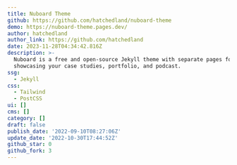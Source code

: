 ```yaml
---
title: Nuboard Theme
github: https://github.com/hatchedland/nuboard-theme
demo: https://nuboard-theme.pages.dev/
author: hatchedland
author_link: https://github.com/hatchedland
date: 2023-11-28T04:34:42.816Z
description: >-
  Nuboard is a free and open-source Jekyll theme with separate pages for
  showcasing your case studies, portfolio, and podcast.
ssg:
  - Jekyll
css:
  - Tailwind
  - PostCSS
ui: []
cms: []
category: []
draft: false
publish_date: '2022-09-10T08:27:06Z'
update_date: '2022-10-30T17:44:52Z'
github_star: 0
github_fork: 3
---
```

